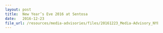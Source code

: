 ```yaml
---
layout: post
title:  New Year’s Eve 2016 at Sentosa
date:   2016-12-23
file_url: /resources/media-advisories/files/20161223_Media-Advisory_NYE_2016.pdf
---
```

